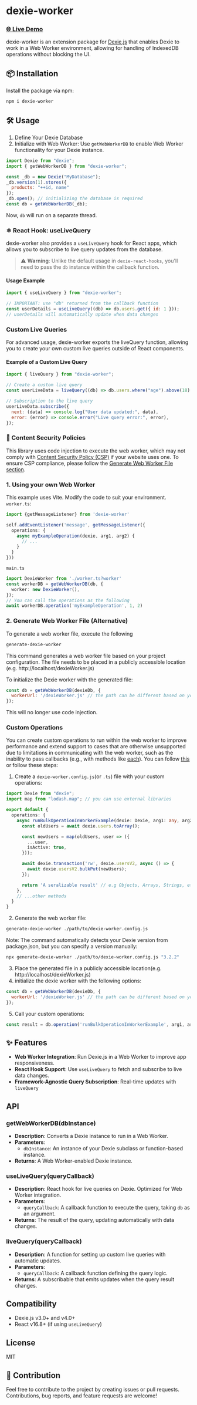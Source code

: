 # dexie-worker
### <a href="https://codesandbox.io/p/sandbox/pf8hr6" target="_blank">🌐 Live Demo</a>

dexie-worker is an extension package for <a href="https://dexie.org/" target="_blank">Dexie.js</a> that enables Dexie to work in a Web Worker environment, allowing for handling of IndexedDB operations without blocking the UI.

## 📦 Installation

Install the package via npm:

```bash
npm i dexie-worker
```

## 🛠️ Usage

1. Define Your Dexie Database
2. Initialize with Web Worker: Use `getWebWorkerDB` to enable Web Worker functionality for your Dexie instance.

```javascript
import Dexie from "dexie";
import { getWebWorkerDB } from "dexie-worker";

const _db = new Dexie("MyDatabase");
_db.version(1).stores({
  products: "++id, name"
});
_db.open(); // initializing the database is required
const db = getWebWorkerDB(_db);
```

Now, `db` will run on a separate thread.

### ⚛️ React Hook: useLiveQuery

dexie-worker also provides a `useLiveQuery` hook for React apps, which allows you to subscribe to live query updates from the database.

> ⚠️ **Warning**: Unlike the default usage in `dexie-react-hooks`, you'll need to pass the `db` instance within the callback function.

#### Usage Example

```javascript
import { useLiveQuery } from "dexie-worker";

// IMPORTANT: use "db" returned from the callback function
const userDetails = useLiveQuery((db) => db.users.get({ id: 1 }));
// userDetails will automatically update when data changes
```

### Custom Live Queries
For advanced usage, dexie-worker exports the liveQuery function, allowing you to create your own custom live queries outside of React components.
#### Example of a Custom Live Query
```js
import { liveQuery } from "dexie-worker";

// Create a custom live query
const userLiveData = liveQuery((db) => db.users.where("age").above(18).toArray());

// Subscription to the live query
userLiveData.subscribe({
  next: (data) => console.log("User data updated:", data),
  error: (error) => console.error("Live query error:", error),
});
```

### 🔐 Content Security Policies
This library uses code injection to execute the web worker, which may not comply with [Content Security Policy (CSP)](https://developer.mozilla.org/en-US/docs/Web/HTTP/CSP) if your website uses one. To ensure CSP compliance, please follow the [Generate Web Worker File section](#generate-web-worker-file).
### 1. Using your own Web Worker
This example uses Vite. Modify the code to suit your environment.
`worker.ts`:
```ts
import {getMessageListener} from 'dexie-worker'

self.addEventListener('message', getMessageListener({
  operations: {
    async myExampleOperation(dexie, arg1, arg2) {
      // ...
    }
  }
}))
```
`main.ts`
```ts
import DexieWorker from './worker.ts?worker'
const workerDB = getWebWorkerDB(db, {
  worker: new DexieWorker(),
});
// You can call the operations as the following
await workerDB.operation('myExampleOperation', 1, 2)
```

### 2. Generate Web Worker File (Alternative)
To generate a web worker file, execute the following 
```bash
generate-dexie-worker
```
This command generates a web worker file based on your project configuration. The file  needs to be placed in a publicly accessible location (e.g. http://localhost/dexieWorker.js)

To initialize the Dexie worker with the generated file:
```js
const db = getWebWorkerDB(dexieDb, {
  workerUrl: '/dexieWorker.js' // the path can be different based on your environment
});
```
This will no longer use code injection.

### Custom Operations
You can create custom operations to run within the web worker to improve performance and extend support to cases that are otherwise unsupported due to limitations in communicating with the web worker, such as the inability to pass callbacks (e.g., with methods like [each](https://dexie.org/docs/Collection/Collection.each())). You can follow [this](#1-using-your-own-web-worker) or follow these steps:
1. Create a `dexie-worker.config.js`(or `.ts`) file with your custom operations:
```ts
import Dexie from "dexie";
import map from "lodash.map"; // you can use external libraries

export default {
  operations: {
    async runBulkOperationInWorkerExample(dexie: Dexie, arg1: any, arg2: any) {
      const oldUsers = await dexie.users.toArray();

      const newUsers = map(oldUsers, user => ({
        ...user,
        isActive: true,
      }));

      await dexie.transaction('rw', dexie.usersV2, async () => {
        await dexie.usersV2.bulkPut(newUsers);
      });

      return 'A seralizable result' // e.g Objects, Arrays, Strings, etc. To learn more about not supported types refer to https://developer.mozilla.org/en-US/docs/Web/API/Web_Workers_API/Structured_clone_algorithm#things_that_dont_work_with_structured_clone
    },
    // ...other methods
  }
}
```
2. Generate the web worker file:
```bash
generate-dexie-worker ./path/to/dexie-worker.config.js
```
Note: The command automatically detects your Dexie version from package.json, but you can specify a version manually:
```bash
npx generate-dexie-worker ./path/to/dexie-worker.config.js "3.2.2"
```
3. Place the generated file in a publicly accessible location(e.g. http://localhost/dexieWorker.js)
4. initialize the dexie worker with the following options:
```js
const db = getWebWorkerDB(dexieDb, {
  workerUrl: '/dexieWorker.js' // the path can be different based on your environment
});
```
5. Call your custom operations:
```js
const result = db.operation('runBulkOperationInWorkerExample', arg1, arg2)
```

## ✨ Features

- **Web Worker Integration**: Run Dexie.js in a Web Worker to improve app responsiveness.
- **React Hook Support**: Use `useLiveQuery` to fetch and subscribe to live data changes.
- **Framework-Agnostic Query Subscription**: Real-time updates with `liveQuery`

## API

### getWebWorkerDB(dbInstance)

- **Description**: Converts a Dexie instance to run in a Web Worker.
- **Parameters**:
  - `dbInstance`: An instance of your Dexie subclass or function-based instance.
- **Returns**: A Web Worker-enabled Dexie instance.

### useLiveQuery(queryCallback)

- **Description**: React hook for live queries on Dexie. Optimized for Web Worker integration.
- **Parameters**:
  - `queryCallback`: A callback function to execute the query, taking `db` as an argument.
- **Returns**: The result of the query, updating automatically with data changes.

### liveQuery(queryCallback)

- **Description**:  A function for setting up custom live queries with automatic updates.
- **Parameters**:
  - `queryCallback`: A callback function defining the query logic.
- **Returns**: A subscribable that emits updates when the query result changes.

## Compatibility

- Dexie.js v3.0+ and v4.0+
- React v16.8+ (if using `useLiveQuery`)

## License

MIT

## 🤝 Contribution

Feel free to contribute to the project by creating issues or pull requests. Contributions, bug reports, and feature requests are welcome!
